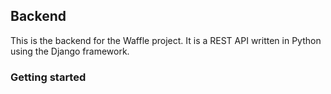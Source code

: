 ## Backend

This is the backend for the Waffle project. It is a REST API written in Python using the Django framework.

### Getting started

